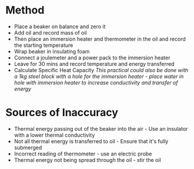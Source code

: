 # Method
- Place a beaker on balance and zero it
- Add oil and record mass of oil
- Then place an immersion heater and thermometer in the oil and record the starting temperature
- Wrap beaker in insulating foam
- Connect a joulemeter and a power pack to the immersion heater
- Leave for 30 mins and record temperature and energy transferred
- Calculate Specific Heat Capacity
*This practical could also be done with a 1kg steel block with a hole for the immersion heater - place water in hole with immersion heater to increase conductivity and transfer of energy*

# Sources of Inaccuracy
- Thermal energy passing out of the beaker into the air - Use an insulator with a lower thermal conductivity
- Not all thermal energy is transferred to oil - Ensure that it's fully submerged
- Incorrect reading of thermometer - use an electric probe
- Thermal energy not being spread through the oil - stir the oil
